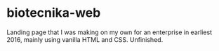 # biotecnika-web
Landing page that I was making on my own for an enterprise in earliest 2016, mainly using vanilla HTML and CSS. Unfinished.
